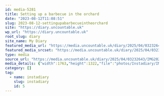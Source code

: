 ```yaml
---
id: media-5281
title: Setting up a barbecue in the orchard
date: "2023-08-12T11:08:51"
slug: 2023-08-12-settingupabarbecueintheorchard
site: "https://diary.uncountable.uk"
wp_url: "https://diary.uncountable.uk"
root_slug: diary
site_name: My Diary
featured_media_url: "https://media.uncountable.uk/diary/2025/04/03232643/IMG20230812120851.webp"
featured_media_srcset: "https://media.uncountable.uk/diary/2025/04/03232643/IMG20230812120851-300x225.webp 300w, https://media.uncountable.uk/diary/2025/04/03232643/IMG20230812120851-1024x768.webp 1024w, https://media.uncountable.uk/diary/2025/04/03232643/IMG20230812120851-150x150.webp 150w, https://media.uncountable.uk/diary/2025/04/03232643/IMG20230812120851-640x480.webp 640w, https://media.uncountable.uk/diary/2025/04/03232643/IMG20230812120851.webp 1763w"
type: media
source_url: "https://media.uncountable.uk/diary/2025/04/03232643/IMG20230812120851.webp"
media_details: {"width":1763,"height":1322,"file":"photos/Instadiary/IMG20230812120851.webp","filesize":141046,"sizes":{"medium":{"file":"IMG20230812120851-300x225.webp","width":300,"height":225,"filesize":26166,"mime_type":"image/webp","source_url":"https://media.uncountable.uk/diary/2025/04/03232643/IMG20230812120851-300x225.webp"},"large":{"file":"IMG20230812120851-1024x768.webp","width":1024,"height":768,"filesize":190986,"mime_type":"image/webp","source_url":"https://media.uncountable.uk/diary/2025/04/03232643/IMG20230812120851-1024x768.webp"},"thumbnail":{"file":"IMG20230812120851-150x150.webp","width":150,"height":150,"filesize":9474,"mime_type":"image/webp","source_url":"https://media.uncountable.uk/diary/2025/04/03232643/IMG20230812120851-150x150.webp"},"mobwidth":{"file":"IMG20230812120851-640x480.webp","width":640,"height":480,"filesize":97408,"mime_type":"image/webp","source_url":"https://media.uncountable.uk/diary/2025/04/03232643/IMG20230812120851-640x480.webp"},"full":{"file":"IMG20230812120851.webp","width":1763,"height":1322,"mime_type":"image/webp","source_url":"https://media.uncountable.uk/diary/2025/04/03232643/IMG20230812120851.webp"}},"image_meta":{"aperture":"0","credit":"","camera":"","caption":"","created_timestamp":"0","copyright":"","focal_length":"0","iso":"0","shutter_speed":"0","title":"","orientation":"0","keywords":[]}}
category: []
tag:
  - name: instadiary
    slug: instadiary
    id: 5
---
```


